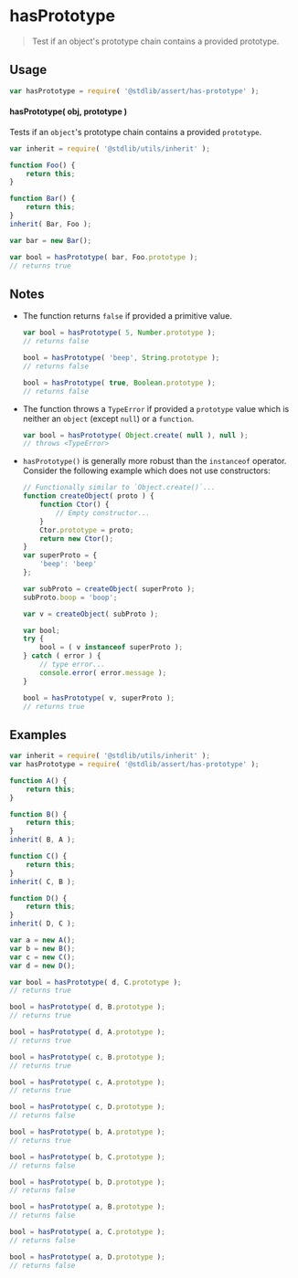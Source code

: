<!--

@license Apache-2.0

Copyright (c) 2018 The Stdlib Authors.

Licensed under the Apache License, Version 2.0 (the "License");
you may not use this file except in compliance with the License.
You may obtain a copy of the License at

   http://www.apache.org/licenses/LICENSE-2.0

Unless required by applicable law or agreed to in writing, software
distributed under the License is distributed on an "AS IS" BASIS,
WITHOUT WARRANTIES OR CONDITIONS OF ANY KIND, either express or implied.
See the License for the specific language governing permissions and
limitations under the License.

-->

# hasPrototype

> Test if an object's prototype chain contains a provided prototype.

<section class="intro">

</section>

<!-- /.intro -->

<section class="usage">

## Usage

```javascript
var hasPrototype = require( '@stdlib/assert/has-prototype' );
```

#### hasPrototype( obj, prototype )

Tests if an `object`'s prototype chain contains a provided `prototype`.

```javascript
var inherit = require( '@stdlib/utils/inherit' );

function Foo() {
    return this;
}

function Bar() {
    return this;
}
inherit( Bar, Foo );

var bar = new Bar();

var bool = hasPrototype( bar, Foo.prototype );
// returns true
```

</section>

<!-- /.usage -->

<section class="notes">

## Notes

-   The function returns `false` if provided a primitive value.

    ```javascript
    var bool = hasPrototype( 5, Number.prototype );
    // returns false

    bool = hasPrototype( 'beep', String.prototype );
    // returns false

    bool = hasPrototype( true, Boolean.prototype );
    // returns false
    ```

-   The function throws a `TypeError` if provided a `prototype` value which is neither an `object` (except `null`) or a `function`.

    ```javascript
    var bool = hasPrototype( Object.create( null ), null );
    // throws <TypeError>
    ```

-   `hasPrototype()` is generally more robust than the `instanceof` operator. Consider the following example which does not use constructors:

    ```javascript
    // Functionally similar to `Object.create()`...
    function createObject( proto ) {
        function Ctor() {
            // Empty constructor...
        }
        Ctor.prototype = proto;
        return new Ctor();
    }
    var superProto = {
        'beep': 'beep'
    };

    var subProto = createObject( superProto );
    subProto.boop = 'boop';

    var v = createObject( subProto );

    var bool;
    try {
        bool = ( v instanceof superProto );
    } catch ( error ) {
        // type error...
        console.error( error.message );
    }

    bool = hasPrototype( v, superProto );
    // returns true
    ```

</section>

<!-- /.notes -->

<section class="examples">

## Examples

<!-- eslint no-undef: "error" -->

```javascript
var inherit = require( '@stdlib/utils/inherit' );
var hasPrototype = require( '@stdlib/assert/has-prototype' );

function A() {
    return this;
}

function B() {
    return this;
}
inherit( B, A );

function C() {
    return this;
}
inherit( C, B );

function D() {
    return this;
}
inherit( D, C );

var a = new A();
var b = new B();
var c = new C();
var d = new D();

var bool = hasPrototype( d, C.prototype );
// returns true

bool = hasPrototype( d, B.prototype );
// returns true

bool = hasPrototype( d, A.prototype );
// returns true

bool = hasPrototype( c, B.prototype );
// returns true

bool = hasPrototype( c, A.prototype );
// returns true

bool = hasPrototype( c, D.prototype );
// returns false

bool = hasPrototype( b, A.prototype );
// returns true

bool = hasPrototype( b, C.prototype );
// returns false

bool = hasPrototype( b, D.prototype );
// returns false

bool = hasPrototype( a, B.prototype );
// returns false

bool = hasPrototype( a, C.prototype );
// returns false

bool = hasPrototype( a, D.prototype );
// returns false
```

</section>

<!-- /.examples -->

<section class="links">

</section>

<!-- /.links -->
